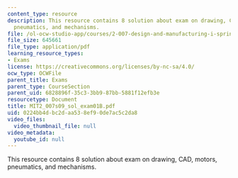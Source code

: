 ```yaml
---
content_type: resource
description: This resource contains 8 solution about exam on drawing, CAD, motors,
  pneumatics, and mechanisms.
file: /ol-ocw-studio-app/courses/2-007-design-and-manufacturing-i-spring-2009/0224bb4dbc2daa538ef90de7ac5c2da8_MIT2_007s09_sol_exam01B.pdf
file_size: 645661
file_type: application/pdf
learning_resource_types:
- Exams
license: https://creativecommons.org/licenses/by-nc-sa/4.0/
ocw_type: OCWFile
parent_title: Exams
parent_type: CourseSection
parent_uid: 6828896f-35c3-3bb9-87bb-5881f12efb3e
resourcetype: Document
title: MIT2_007s09_sol_exam01B.pdf
uid: 0224bb4d-bc2d-aa53-8ef9-0de7ac5c2da8
video_files:
  video_thumbnail_file: null
video_metadata:
  youtube_id: null
---
```

This resource contains 8 solution about exam on drawing, CAD, motors, pneumatics, and mechanisms.